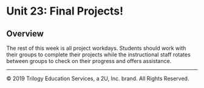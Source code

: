 # Unit 23: Final Projects!

## Overview

The rest of this week is all project workdays. Students should work with their groups to complete their projects while the instructional staff rotates between groups to check on their progress and offers assistance.

---

© 2019 Trilogy Education Services, a 2U, Inc. brand. All Rights Reserved.
